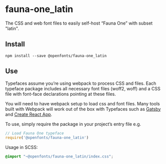 
# fauna-one_latin

The CSS and web font files to easily self-host “Fauna One” with subset "latin".

## Install

`npm install --save @openfonts/fauna-one_latin`

## Use

Typefaces assume you’re using webpack to process CSS and files. Each typeface
package includes all necessary font files (woff2, woff) and a CSS file with
font-face declarations pointing at these files.

You will need to have webpack setup to load css and font files. Many tools built
with Webpack will work out of the box with Typefaces such as [Gatsby](https://github.com/gatsbyjs/gatsby)
and [Create React App](https://github.com/facebookincubator/create-react-app).

To use, simply require the package in your project’s entry file e.g.

```javascript
// Load Fauna One typeface
require('@openfonts/fauna-one_latin')
```

Usage in SCSS:
```scss
@import "~@openfonts/fauna-one_latin/index.css";
```
